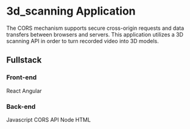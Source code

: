 # 3d_scanning Application 
The CORS mechanism supports secure cross-origin requests and data transfers between browsers and servers. This application utilizes a 3D scanning API in order to turn recorded video into 3D models. 

## Fullstack
### Front-end
React
Angular

### Back-end
Javascript
CORS API
Node
HTML
